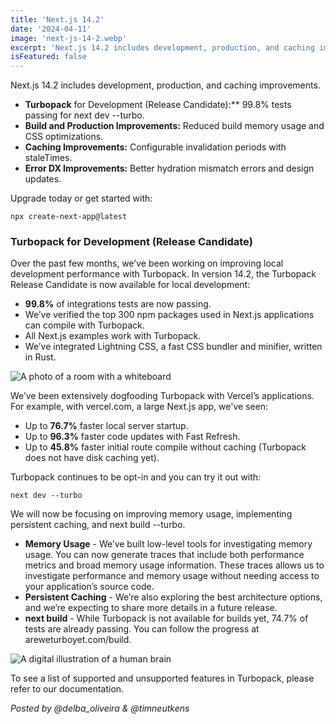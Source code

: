 ```yaml
---
title: 'Next.js 14.2'
date: '2024-04-11'
image: 'next-js-14-2.webp'
excerpt: 'Next.js 14.2 includes development, production, and caching improvements.'
isFeatured: false
---
```


Next.js 14.2 includes development, production, and caching improvements.

-   **Turbopack** for Development (Release Candidate):\*\* 99.8% tests passing for next dev --turbo.
-   **Build and Production Improvements:** Reduced build memory usage and CSS optimizations.
-   **Caching Improvements:** Configurable invalidation periods with staleTimes.
-   **Error DX Improvements:** Better hydration mismatch errors and design updates.

Upgrade today or get started with:

```
npx create-next-app@latest
```

### Turbopack for Development (Release Candidate)

Over the past few months, we’ve been working on improving local development performance with Turbopack. In version 14.2, the Turbopack Release Candidate is now available for local development:

-   **99.8%** of integrations tests are now passing.
-   We’ve verified the top 300 npm packages used in Next.js applications can compile with Turbopack.
-   All Next.js examples work with Turbopack.
-   We’ve integrated Lightning CSS, a fast CSS bundler and minifier, written in Rust.

![A photo of a room with a whiteboard](whiteboard.webp)

We’ve been extensively dogfooding Turbopack with Vercel’s applications. For example, with vercel.com, a large Next.js app, we've seen:

-   Up to **76.7%** faster local server startup.
-   Up to **96.3%** faster code updates with Fast Refresh.
-   Up to **45.8%** faster initial route compile without caching (Turbopack does not have disk caching yet).

Turbopack continues to be opt-in and you can try it out with:

```
next dev --turbo
```

We will now be focusing on improving memory usage, implementing persistent caching, and next build --turbo.

-   **Memory Usage** - We’ve built low-level tools for investigating memory usage. You can now generate traces that include both performance metrics and broad memory usage information. These traces allows us to investigate performance and memory usage without needing access to your application’s source code.
-   **Persistent Caching** - We’re also exploring the best architecture options, and we’re expecting to share more details in a future release.
-   **next build** - While Turbopack is not available for builds yet, 74.7% of tests are already passing. You can follow the progress at areweturboyet.com/build.

![A digital illustration of a human brain](human-brain.webp)

To see a list of supported and unsupported features in Turbopack, please refer to our documentation.

_Posted by @delba_oliveira & @timneutkens_
